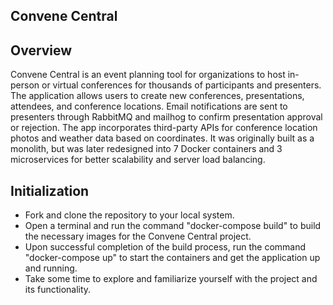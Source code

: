 ## Convene Central

## Overview
Convene Central is an event planning tool for organizations to host in-person or virtual conferences for thousands of participants and presenters. The application allows users to create new conferences, presentations, attendees, and conference locations. Email notifications are sent to presenters through RabbitMQ and mailhog to confirm presentation approval or rejection. The app incorporates third-party APIs for conference location photos and weather data based on coordinates. It was originally built as a monolith, but was later redesigned into 7 Docker containers and 3 microservices for better scalability and server load balancing.

## Initialization
- Fork and clone the repository to your local system.
- Open a terminal and run the command "docker-compose build" to build the necessary images for the Convene Central project.
- Upon successful completion of the build process, run the command "docker-compose up" to start the containers and get the application up and running.
- Take some time to explore and familiarize yourself with the project and its functionality.
